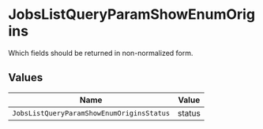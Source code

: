 # JobsListQueryParamShowEnumOrigins

Which fields should be returned in non-normalized form.


## Values

| Name                                      | Value                                     |
| ----------------------------------------- | ----------------------------------------- |
| `JobsListQueryParamShowEnumOriginsStatus` | status                                    |